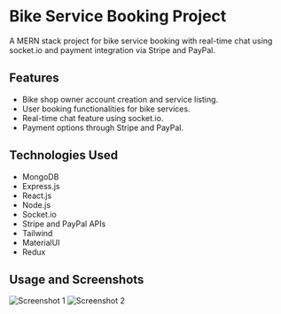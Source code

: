 # Bike Service Booking Project

A MERN stack project for bike service booking with real-time chat using socket.io and payment integration via Stripe and PayPal.

## Features

- Bike shop owner account creation and service listing.
- User booking functionalities for bike services.
- Real-time chat feature using socket.io.
- Payment options through Stripe and PayPal.

## Technologies Used

- MongoDB
- Express.js
- React.js
- Node.js
- Socket.io
- Stripe and PayPal APIs
- Tailwind
- MaterialUI
- Redux


## Usage and Screenshots

![Screenshot 1](screenshots/screenshot1.png)
![Screenshot 2](screenshots/screenshot2.png)



